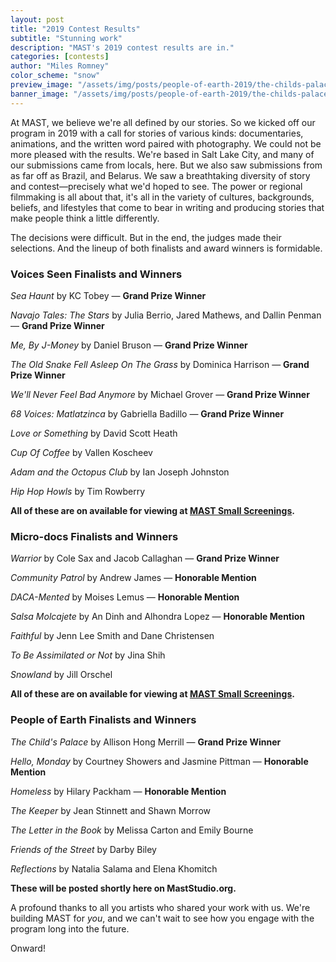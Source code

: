 ```yaml
---
layout: post
title: "2019 Contest Results"
subtitle: "Stunning work"
description: "MAST's 2019 contest results are in."
categories: [contests]
author: "Miles Romney"
color_scheme: "snow"
preview_image: "/assets/img/posts/people-of-earth-2019/the-childs-palace.jpg"
banner_image: "/assets/img/posts/people-of-earth-2019/the-childs-palace-banner.jpg"
---
```


At MAST, we believe we're all defined by our stories. So we kicked off our program in 2019 with a call for stories of various kinds: documentaries, animations, and the written word paired with photography. We could not be more pleased with the results. We're based in Salt Lake City, and many of our submissions came from locals, here. But we also saw submissions from as far off as Brazil, and Belarus. We saw a breathtaking diversity of story and contest—precisely what we'd hoped to see. The power or regional filmmaking is all about that, it's all in the variety of cultures, backgrounds, beliefs, and lifestyles that come to bear in writing and producing stories that make people think a little differently.

The decisions were difficult. But in the end, the judges made their selections. And the lineup of both finalists and award winners is formidable.

<h3>Voices Seen Finalists and Winners</h3>

_Sea Haunt_ by KC Tobey — **Grand Prize Winner**

_Navajo Tales: The Stars_ by Julia Berrio, Jared Mathews, and Dallin Penman — **Grand Prize Winner**

_Me, By J-Money_ by Daniel Bruson — **Grand Prize Winner**

_The Old Snake Fell Asleep On The Grass_ by Dominica Harrison — **Grand Prize Winner**

_We'll Never Feel Bad Anymore_ by Michael Grover — **Grand Prize Winner**

_68 Voices: Matlatzinca_ by Gabriella Badillo — **Grand Prize Winner**

_Love or Something_ by David Scott Heath

_Cup Of Coffee_ by Vallen Koscheev

_Adam and the Octopus Club_ by Ian Joseph Johnston

_Hip Hop Howls_ by Tim Rowberry

**All of these are on available for viewing at <a href="/#screenings">MAST Small Screenings</a>.**

<h3>Micro-docs Finalists and Winners</h3>

_Warrior_ by Cole Sax and Jacob Callaghan — **Grand Prize Winner**

_Community Patrol_ by Andrew James — **Honorable Mention**

_DACA-Mented_ by Moises Lemus — **Honorable Mention**

_Salsa Molcajete_ by An Dinh and Alhondra Lopez — **Honorable Mention**

_Faithful_ by Jenn Lee Smith and Dane Christensen

_To Be Assimilated or Not_ by Jina Shih

_Snowland_ by Jill Orschel

**All of these are on available for viewing at <a href="/#screenings">MAST Small Screenings</a>.**

<h3>People of Earth Finalists and Winners</h3>

_The Child's Palace_ by Allison Hong Merrill — **Grand Prize Winner**

_Hello, Monday_ by Courtney Showers and Jasmine Pittman — **Honorable Mention**

_Homeless_ by Hilary Packham — **Honorable Mention**

_The Keeper_ by Jean Stinnett and Shawn Morrow

_The Letter in the Book_ by Melissa Carton and Emily Bourne

_Friends of the Street_ by Darby Biley

_Reflections_ by Natalia Salama and Elena Khomitch

**These will be posted shortly here on MastStudio.org.**


A profound thanks to all you artists who shared your work with us. We're building MAST for _you_, and we can't wait to see how you engage with the program long into the future.

Onward!